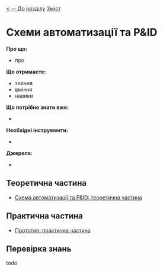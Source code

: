 [< -- До розділу](../README.md)         [Зміст](../../contents.md)

# Схеми автоматизації та P&ID

**Про що:**

- про 

**Що отримаєте:**

- знання 
- вміння 
- навики 

**Що потрібно знати вже:**

- 

**Необхідні інструменти:**

- 

**Джерела:** 

- 

## Теоретична частина

- [Схема автоматизації та P&ID: теоретична частина](teor.md)

## Практична частина

- [Прототип: практична частина](lab.md)

## Перевірка знань

todo